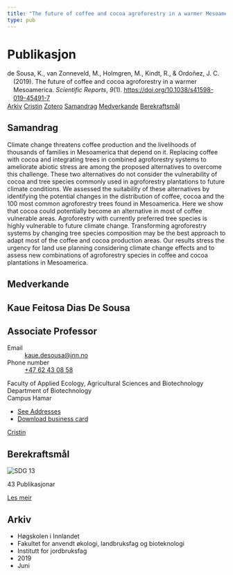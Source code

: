 ```yaml
---
title: "The future of coffee and cocoa agroforestry in a warmer Mesoamerica"
type: pub
---
```

<h1>Publikasjon</h1>
<article id="csl-bib-container-QPJASWN8" class="csl-bib-container">
  <div class="csl-bib-body" style="line-height: 1.35; padding-left: 1em; text-indent:-1em;">
  <div class="csl-entry">de Sousa, K., van Zonneveld, M., Holmgren, M., Kindt, R., &amp; Ordo&#xF1;ez, J. C. (2019). The future of coffee and cocoa agroforestry in a warmer Mesoamerica. <i>Scientific Reports</i>, <i>9</i>(1). <a href="https://doi.org/10.1038/s41598-019-45491-7">https://doi.org/10.1038/s41598-019-45491-7</a></div>
</div>
  <div class="csl-bib-buttons">
    <a href="#taxonomy-article-QPJASWN8" class="csl-bib-button">Arkiv</a>
    <a href="https://app.cristin.no/results/show.jsf?id=1705898" alt="Cristin URL" class="csl-bib-button">Cristin</a>
    <a href="http://zotero.org/groups/5022929/items/QPJASWN8" alt="Zotero URL" class="csl-bib-button">Zotero</a>
    <a href="#abstract-article-QPJASWN8" class="csl-bib-button">Samandrag</a>
    <a href="#contributors-article-QPJASWN8" class="csl-bib-button">Medverkande</a>
    <a href="#sdg-article-QPJASWN8" class="csl-bib-button">Berekraftsmål</a>
  </div>
  <div id="csl-bib-meta-container-QPJASWN8"></div>
</article>
<div id="csl-bib-meta-QPJASWN8" class="csl-bib-meta">
  <article id="abstract-article-QPJASWN8" class="abstract-article">
    <h1>Samandrag</h1>
    Climate change threatens coffee production and the livelihoods of thousands of families in Mesoamerica 
that depend on it. Replacing coffee with cocoa and integrating trees in combined agroforestry systems 
to ameliorate abiotic stress are among the proposed alternatives to overcome this challenge. These two 
alternatives do not consider the vulnerability of cocoa and tree species commonly used in agroforestry 
plantations to future climate conditions. We assessed the suitability of these alternatives by identifying 
the potential changes in the distribution of coffee, cocoa and the 100 most common agroforestry trees 
found in Mesoamerica. Here we show that cocoa could potentially become an alternative in most of 
coffee vulnerable areas. Agroforestry with currently preferred tree species is highly vulnerable to future 
climate change. Transforming agroforestry systems by changing tree species composition may be the 
best approach to adapt most of the coffee and cocoa production areas. Our results stress the urgency for 
land use planning considering climate change effects and to assess new combinations of agroforestry 
species in coffee and cocoa plantations in Mesoamerica.
  </article>
  <article id="contributors-article-QPJASWN8" class="contributors-article">
    <h1>Medverkande</h1>
    <div class="personas">
<div class="vrtx-hinn-person-card">
<div class="photo">
<i class="lar la-user-circle missing-person"></i>
</div>
<div class="info">
<hgroup><h1>Kaue Feitosa Dias De Sousa</h1>
<h2>Associate Professor</h2>
</hgroup><dl>
<dt>Email</dt>
<dd>
<a href="mailto:kaue.desousa@inn.no">kaue.desousa@inn.no</a>
</dd>
<dt>Phone number</dt>
<dd><a href="tel:+4762430858">
+47 62 43 08 58
</a></dd>
</dl>
<p>
Faculty of Applied Ecology, Agricultural Sciences and Biotechnology<br>
Department of Biotechnology<br>
Campus Hamar
</p>
<ul class="vrtx-hinn-links">
<li><a href="https://www.inn.no/finn-en-ansatt/kaue-desousa.html#vrtx-hinn-addresses">See Addresses</a></li>
<li><a href="https://www.inn.no/finn-en-ansatt/kaue-desousa.html?vrtx=vcf">Download business card</a></li>
</ul>
</div>
</div>
<a href="https://app.cristin.no/persons/show.jsf?id=994113" alt="Cristin URL" class="personas-cristin">Cristin</a>
</div>
  </article>
  <article id="sdg-article-QPJASWN8" class="sdg-article">
    <h1>Berekraftsmål</h1>
    <div class="sdg-container"><div id="sdg13" class="sdg">
<img src="{{< params subfolder >}}images/sdg/sdg13_no.png" class="image" alt="SDG 13">
<div class="sdg-overlay">
<p class="sdg-publication-count"><span>43</span> Publikasjonar</p>
<p><a href="https://www.fn.no/om-fn/fns-baerekraftsmaal/stoppe-klimaendringene?lang=nno-NO" class="sdg-read-more">Les meir</a></p>
</div>
</div></div>
  </article>
  <article id="taxonomy-article-QPJASWN8" class="taxonomy-article">
    <h1>Arkiv</h1>
    <ul>
      <li>Høgskolen i Innlandet</li>
      <li>Fakultet for anvendt økologi, landbruksfag og bioteknologi</li>
      <li>Institutt for jordbruksfag</li>
      <li>2019</li>
      <li>Juni</li>
    </ul>
  </article>
</div>
